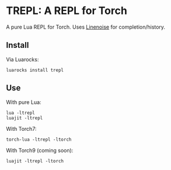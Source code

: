 TREPL: A REPL for Torch
=======================

A pure Lua REPL for Torch. Uses [Linenoise](https://github.com/hoelzro/lua-linenoise) 
for completion/history.

Install
-------

Via Luarocks:

```
luarocks install trepl
```

Use
---

With pure Lua:

```
lua -ltrepl
luajit -ltrepl
```

With Torch7:

```
torch-lua -ltrepl -ltorch
```

With Torch9 (coming soon):

```
luajit -ltrepl -ltorch
```


